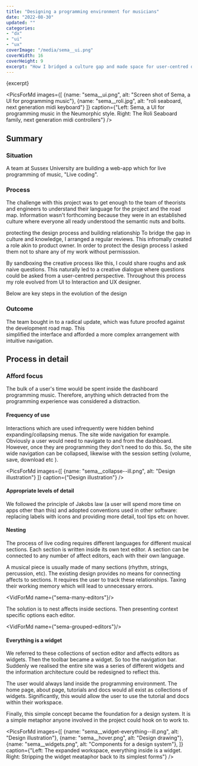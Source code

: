 ```yaml
---
title: "Designing a programming environment for musicians"
date: "2022-08-30"
updated: ""
categories:
- "dx"
- "ui"
- "ux"
coverImage: "/media/sema__ui.png"
coverWidth: 16
coverHeight: 9
excerpt: "How I bridged a culture gap and made space for user-centred design"
---
```

<script>
import VidForMd from '../components/VidForMd.svelte';
import PicsForMd from '../components/PicsForMd.svelte';
</script>
{excerpt}

<PicsForMd images={[
{name: "sema__ui.png", alt: "Screen shot of Sema, a UI for programming music"}, 
{name: "sema__roli.jpg", alt: "roli seaboard, next generation midi keyboard"}
]} caption={"Left: Sema, a UI for programming music in the Neumorphic style. Right: The Roli Seaboard family, next generation midi controllers"}
/>

## Summary
### Situation
A team at Sussex University are building a web-app which for live programming of music, "Live coding". 


### Process

The challenge with this project was to get enough to the team of theorists and engineers to 
understand their language for the project and the road map. Information wasn't forthcoming because 
they were in an established culture where everyone all ready understood the semantic nuts and bolts.

protecting the design process and building relationship
To bridge the gap in culture and knowledge, I arranged a regular reviews. This infromally  created a 
role akin to product owner. In order to protect the design process I asked them not to share any of 
my work without permisssion. 

By sandboxing the creative process like this, I could share roughs and ask naive questions. 
This naturally led to a creative dialogue where questions could be asked from a user-centred perspective.
Throughout this process my role evolved from UI to Interaction and UX designer. 

Below are key steps in the evolution of the design


### Outcome

The team bought in to a radical update, which was future proofed against the development road map. This  
simplified the interface and afforded a more complex arrangement with intuitive navigation.


## Process in detail

### Afford focus

The bulk of a user's time would be spent inside the dashboard programming music. Therefore, anything
which detracted from the programming experience was considered a distraction.

#### Frequency of use

Interactions which are used infrequently were hidden behind expanding/collapsing menus. The site wide 
navigation for example. Obviously a user would need to navigate to and from the dashboard. However,
once they are programming they don't need to do this. So, the site wide navigation can be collapsed, 
likewise with the session setting (volume, save, download etc ).


<PicsForMd images={[
{name: "sema__collapse--ill.png", alt: "Design illustration"}
]} caption={"Design illustration"}
/>


#### Appropriate levels of detail

We followed the principle of Jakobs law (a user will spend more time on apps other than this) and adopted 
conventions used in other software: replacing labels with icons and providing more detail, tool tips etc on hover.


#### Nesting

The process of live coding requires different languages for different musical sections. 
Each section is written inside its own text editor. A section can be connected to any 
number of affect editors, each with their own language. 

A musical piece is usually made of many sections (rhythm, strings, percussion, etc). The existing design
provides no means for connecting affects to sections. It requires the user to track these relationships. 
Taxing their working memory which will lead to unnecessary errors.

<VidForMd name={"sema-many-editors"}/>

The solution is to nest affects inside sections. Then presenting context specific options each editor. 
 

<VidForMd name={"sema-grouped-editors"}/>

#### Everything is a widget

We referred to these collections of section editor and affects editors as widgets. Then the toolbar became a widget.
So too the navigation bar. Suddenly we realised the entire site was a series of different widgets and the 
information architecture could be redesigned to reflect this.
 
The user would always land inside the programming environment. The home page, about page, tutorials and docs 
would all exist as collections of widgets. Significantly, this would allow the user to use the tutorial and 
docs within their workspace.

Finally, this simple concept became the foundation for a design system. It is a simple metaphor anyone involved in 
the project could hook on to work to.

<PicsForMd images={[
{name: "sema__widget-everything--ill.png", alt: "Design illustration"},
{name: "sema__hover.png", alt: "Design drawing"},
{name: "sema__widgets.png", alt: "Components for a design system"},
]} caption={"Left: The expanded workspace, everything inside is a widget. Right: Stripping the widget meataphor back to its simplest forms"}
/>
